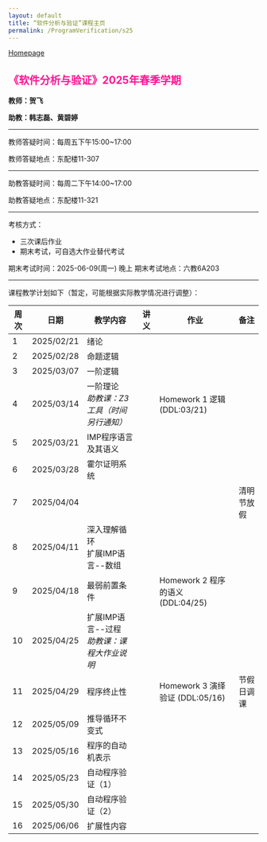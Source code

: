 ```yaml
---
layout: default
title: “软件分析与验证”课程主页
permalink: /ProgramVerification/s25
---
```


[Homepage](../../../index.html)

## <font color=FF1493>《软件分析与验证》2025年春季学期</font>

**教师：贺飞**

**助教：韩志磊、黄碧婷**

---

教师答疑时间：每周五下午15:00~17:00

教师答疑地点：东配楼11-307

---

助教答疑时间：每周二下午14:00~17:00

助教答疑地点：东配楼11-321

---

考核方式：

- 三次课后作业
- 期末考试，可自选大作业替代考试

期末考试时间：2025-06-09(周一) 晚上
期末考试地点：六教6A203 

---

课程教学计划如下（暂定，可能根据实际教学情况进行调整）：

| 周次 | 日期       | 教学内容                                       | 讲义                                                         | 作业                              | 备注       |
| ---- | ---------- | ---------------------------------------------- | ------------------------------------------------------------ | --------------------------------- | ---------- |
| 1    | 2025/02/21 | 绪论                                           | <!--[1](./lectures/handout-1-example-program-gcd.pdf)-->            |                                   |            |
| 2    | 2025/02/28 | 命题逻辑                                       | <!--[2](./lectures/handout-2-propositional-logic.pdf)-->            |                                   |            |
| 3    | 2025/03/07 | 一阶逻辑                                       | <!--[3](./lectures/handout-3-first-order-logic.pdf)-->              |                                   |            |
| 4    | 2025/03/14 | 一阶理论<br />*助教课：Z3工具（时间另行通知）* | <!--[4](./lectures/handout-4-theories.pdf)-->                       | Homework 1 逻辑 (DDL:03/21)       |            |
| 5    | 2025/03/21 | IMP程序语言及其语义                            | <!--[5](./lectures/handout-5-program-semantics.pdf)-->              |                                   |            |
| 6    | 2025/03/28 | 霍尔证明系统                                   | <!--[6](./lectures/handout-6-hoare.pdf)-->                          |                                   |            |
| 7    | 2025/04/04 |                                                |                                                              |                                   | 清明节放假 |
| 8    | 2025/04/11 | 深入理解循环<br />扩展IMP语言--数组            | <!--[7](./lectures/handout-7-loop.pdf), [8](./lectures/handout-8-array.pdf)--> |                                   |            |
| 9    | 2025/04/18 | 最弱前置条件                                   | <!--[9](./lectures/handout-9-predicate-transformation.pdf)-->       | Homework 2 程序的语义 (DDL:04/25) |            |
| 10   | 2025/04/25 | 扩展IMP语言--过程<br/>*助教课：课程大作业说明* | <!--[10](./lectures/handout-10-procedure.pdf)-->                    |                                   |            |
| 11   | 2025/04/29 | 程序终止性                                     | <!--[11](./lectures/handout-11-termination.pdf)-->                  | Homework 3 演绎验证 (DDL:05/16)   | 节假日调课 |
| 12   | 2025/05/09 | 推导循环不变式                                 | <!--[12](./lectures/handout-12-annotation.pdf)-->                   |                                   |            |
| 13   | 2025/05/16 | 程序的自动机表示                               | <!--[13](./lectures/handout-13-cfa.pdf)-->                          |                                   |            |
| 14   | 2025/05/23 | 自动程序验证（1）                              | <!--[14](./lectures/handout-14-strongest-postcondition.pdf), [15](./lectures/handout-15-bmc.pdf)--> |                                   |            |
| 15   | 2025/05/30 | 自动程序验证（2）                              | <!--[16](./lectures/handout-16-absref.pdf)-->                       |                                   |            |
| 16   | 2025/06/06 | 扩展性内容                                     |                                                              |                                   |            |

